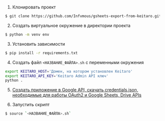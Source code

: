 1. Клонировать проект

```bash
$ git clone https://github.com/Infvmous/gsheets-export-from-keitaro.git
```

2. Создать виртуальное окружение в директории проекта

```bash
$ python -m venv env
```

3. Установить зависимости

```bash
$ pip install -r requirements.txt
```

4. Создать файл `<НАЗВАНИЕ_ФАЙЛА>.sh` с переменными окружения

```bash
export KEITARO_HOST='Домен, на котором установлен Keitaro'
export KEITARO_API_KEY='Keitaro Admin API ключ'
python .
```

5. [Создать приложение в Google API, скачать credentials.json, необходимые для работы OAuth2 и Google Sheets, Drive APIs](https://developers.google.com/sheets/api/quickstart/python)

6. Запустить скрипт

```bash
$ source `<НАЗВАНИЕ_ФАЙЛА>.sh`
```
